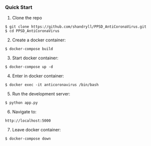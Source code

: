 ### Quick Start

1. Clone the repo
  ```
  $ git clone https://github.com/shandryll/PPSD_AntiCoronaVirus.git
  $ cd PPSD_AntiCoronaVirus
  ```

2. Create a docker container:
  ```
  $ docker-compose build
  ```
  
3. Start docker container:
  ```
  $ docker-compose up -d
  ```
  
4. Enter in docker container:
  ```
  $ docker exec -it anticoronavirus /bin/bash
  ```
  
5. Run the development server:
  ```
  $ python app.py
  ```
  
6. Navigate to:
  ```
  http://localhost:5000
  ```
  
7. Leave docker container:
  ```
  $ docker-compose down
  ```

